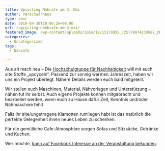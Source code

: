 ```yaml
---
title: Upcycling Nähcafe am 3. Mai
author: Verschwörhaus
type: post
date: 2018-04-30T20:00:26+00:00
url: /upcycling-naehcafe-am-3-mai/
featured_image: /wp-content/uploads/2016/12/15178955_725779974239582_2608513715848610681_n.jpg
categories:
  - Uncategorized
tags:
  - Nähcafe

---
```

Aus alt mach neu &#8211; Die [Hochschulgruppe für Nachhaltigkeit][1] will mit euch alte Stoffe „upcyceln“. Passend zur sonnig warmen Jahreszeit, haben wir uns ein Projekt überlegt. Nähere Details werden euch bald mitgeteilt.

Wir stellen euch Maschinen, Material, Nähvorlagen und Unterstützung &#8211; nähen tut ihr selbst. Auch eigene Projekte können mitgebracht und bearbeitet werden, wenn euch zu Hause dafür Zeit, Kenntnis und/oder Nähmaschine fehlt.

Falls ihr alte/ungetragene Klamotten rumliegen habt ist das natürlich die perfekte Gelegenheit ihnen neues Leben zu schenken.

Für die gemütliche Cafe-Atmosphäre sorgen Sofas und Sitzsäcke, Getränke und Kuchen.

Wer möchte, [kann auf Facebook Interesse an der Veranstaltung bekunden][2].

 [1]: https://www.uni-ulm.de/misc/hg-nachhaltigkeit/home/
 [2]: https://www.facebook.com/events/319687351890846/